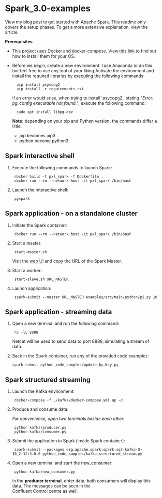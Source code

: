 # Spark_3.0-examples
View my [blog post](https://medium.com/@wesleybos99/structured-streaming-in-spark-3-0-using-kafka-db44cf871d7a?sk=5bd6d88ac86bf0f5489e97549170ebab) to get started with Apache Spark. This readme only covers the setup phases. To get a more extensive explanation, view the article.

**Prerequisites**
* This project uses Docker and docker-compose. View [this link](https://docs.docker.com/compose/install/) to find out how to install them for your OS.

* Before we begin, create a new environment. I use Anaconda to do this but feel free to use any tool of your liking.Activate the environment and install the required libraries by executing the following commands:

        pip install psycopg2
        pip install -r requirements.txt
  
  If an error would arise, when trying to install 'psycopg2', stating *"Error: pg_config executable not found."*, execute the following command:
        
        sudo apt install libpq-dev
  
  **Note:** depending on your pip and Python version, the commands differ a little:
  * pip becomes pip3
  * python become python3

## Spark interactive shell
1. Execute the following commands to launch Spark:

        docker build -t pxl_spark -f Dockerfile .
        docker run --rm --network host -it pxl_spark /bin/bash
2. Launch the interactive shell:

        pyspark

## Spark application - on a standalone cluster
1. Initiate the Spark container:

        docker run --rm --network host -it pxl_spark /bin/bash
2. Start a master:

        start-master.sh

    Visit the [web UI](http://localhost:8080/) and copy the URL of the Spark Master.        

3. Start a worker:

        start-slave.sh URL_MASTER
4. Launch application:

        spark-submit --master URL_MASTER examples/src/main/python/pi.py 10
       
## Spark application - streaming data
1. Open a new terminal and run the following command:

        nc -lC 8888

    Netcat will be used to send data to port 8888; simulating a stream of data.

2. Back in the Spark container, run any of the provided code examples:

       spark-submit python_code_samples/update_by_key.py

## Spark structured streaming
1. Launch the Kafka environment:

        docker-compose -f ./kafka/docker-compose.yml up -d
2. Produce and consume data:
  
    *For convenience, open two terminals beside each other.*

        python kafka/producer.py
        python kafka/consumer.py
3. Submit the application to Spark (inside Spark container):

        spark-submit --packages org.apache.spark:spark-sql-kafka-0–10_2.12:3.0.0 python_code_samples/kafka_structured_stream.py
4. Open a new terminal and start the new_consumer:

        python kafka/new_consumer.py

    In the **producer terminal**, enter data; both consumers will display this data. The messages can be seen in the  
    Confluent Control centre as well.
